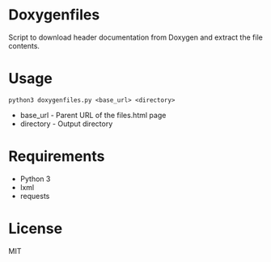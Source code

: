 # Doxygenfiles

Script to download header documentation from Doxygen and extract the file contents.

# Usage

    python3 doxygenfiles.py <base_url> <directory>

* base_url - Parent URL of the files.html page
* directory - Output directory

# Requirements

* Python 3
* lxml
* requests

# License

MIT

